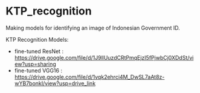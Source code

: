 # KTP_recognition
Making models for identifying an image of Indonesian Government ID.

KTP Recognition Models:
- fine-tuned ResNet : https://drive.google.com/file/d/1J9llUuzdCRtPmqEjzI5fPjwbCj0XDdSt/view?usp=sharing
- fine-tuned VGG16  : https://drive.google.com/file/d/1vqk2ehrci4M_DwSL7aAt8z-wYB7bonkI/view?usp=drive_link

